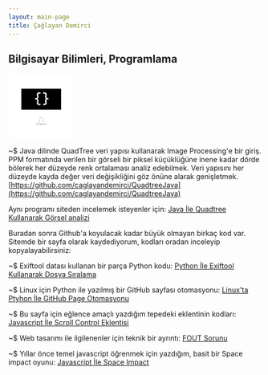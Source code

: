 ```yaml
---
layout: main-page
title: Çağlayan Demirci
---
```


## Bilgisayar Bilimleri, Programlama

<img class="icon_image" src="images/iconcs.png">

~$ Java dilinde QuadTree veri yapısı kullanarak Image Processing'e bir giriş. PPM formatında verilen bir görseli bir piksel küçüklüğüne inene kadar dörde bölerek her düzeyde renk ortalaması analiz edebilmek. Veri yapısını her düzeyde kayda değer veri değişikliğini göz önüne alarak genişletmek. [https://github.com/caglayandemirci/QuadtreeJava](https://github.com/caglayandemirci/QuadtreeJava)

Aynı programı siteden incelemek isteyenler için: [Java İle Quadtree Kullanarak Görsel analizi](caglayandemirci.github.io/java-ile-quadtree-kullanarak-gorsel-analizi)

Buradan sonra Github'a koyulacak kadar büyük olmayan birkaç kod var. Sitemde bir sayfa olarak kaydediyorum, kodları oradan inceleyip kopyalayabilirsiniz:

~$ Exiftool datası kullanan bir parça Python kodu: [Python İle Exiftool Kullanarak Dosya Sıralama](caglayandemirci.github.io/python-ile-exiftool-kullanarak-dosya-siralama)

~$ Linux için Python ile yazılmış bir GitHub sayfası otomasyonu: [Linux'ta Ptyhon İle GitHub Page Otomasyonu](caglayandemirci.github.io/linux'ta-ptyhon-ile-github-page-otomasyonu)

~$ Bu sayfa için eğlence amaçlı yazdığım tepedeki eklentinin kodları: [Javascript İle Scroll Control Eklentisi](caglayandemirci.github.io/javascript-ile-scroll-control-eklentisi)

~$ Web tasarımı ile ilgilenenler için teknik bir ayrıntı: [FOUT Sorunu](caglayandemirci.github.io/fout-sorunu)

~$ Yıllar önce temel javascript öğrenmek için yazdığım, basit bir Space impact oyunu: [Javascript İle Space Impact](caglayandemirci.github.io/javascript-ile-space-impact)

<style>
    #hp { color: #fff; }
</style>
